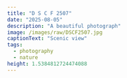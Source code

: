 ```yaml
---
title: "D S C F 2507"
date: "2025-08-05"
description: "A beautiful photograph"
image: /images/raw/DSCF2507.jpg
captionText: "Scenic view"
tags:
  - photography
  - nature
height: 1.5384812724474088
---
```

